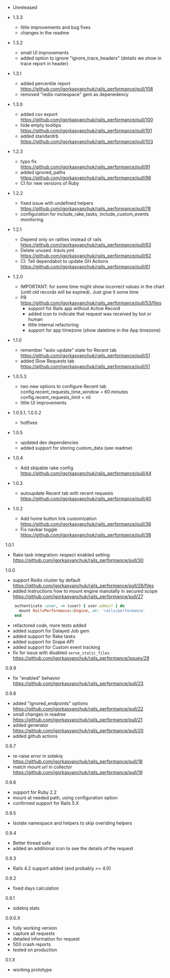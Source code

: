 - Unreleased

- 1.3.3
  - little improvements and bug fixes
  - changes in the readme

- 1.3.2
  - small UI improvements
  - added option to ignore "ignore_trace_headers" (details we show in trace report in header)

- 1.3.1
  - added percentile report https://github.com/igorkasyanchuk/rails_performance/pull/108
  - removed "redis-namespace" gem as depenedency

- 1.3.0
  - added csv export https://github.com/igorkasyanchuk/rails_performance/pull/100
  - hide empty tooltips https://github.com/igorkasyanchuk/rails_performance/pull/101
  - added standardrb https://github.com/igorkasyanchuk/rails_performance/pull/103

- 1.2.3
  - typo fix https://github.com/igorkasyanchuk/rails_performance/pull/91
  - added ignored_paths https://github.com/igorkasyanchuk/rails_performance/pull/96
  - CI for new versions of Ruby

- 1.2.2
  - fixed issue with undefined helpers https://github.com/igorkasyanchuk/rails_performance/pull/78
  - configuration for include_rake_tasks, include_custom_events monitoring

- 1.2.1
  - Depend only on railties instead of rails https://github.com/igorkasyanchuk/rails_performance/pull/63
  - Delete unused .travis.yml https://github.com/igorkasyanchuk/rails_performance/pull/62
  - CI: Tell dependabot to update GH Actions https://github.com/igorkasyanchuk/rails_performance/pull/61

- 1.2.0
  - IMPORTANT: for some time might show incorrect values in the chart (until old records will be expired). Just give it some time
  - PR https://github.com/igorkasyanchuk/rails_performance/pull/53/files
    - support for Rails app without Active Record
    - added icon to indicate that request was received by bot or human
    - little internal refactoring
    - support for app timezone (show datetime in the App timezone)

- 1.1.0
  - remember "auto-update" state for Recent tab https://github.com/igorkasyanchuk/rails_performance/pull/51
  - added Slow Requests tab https://github.com/igorkasyanchuk/rails_performance/pull/51

- 1.0.5.3
  - two new options to configure Recent tab
    config.recent_requests_time_window = 60.minutes
    config.recent_requests_limit = nil
  - little UI improvements

- 1.0.5.1, 1.0.5.2
  - hotfixes

- 1.0.5
  - updated dev dependencies
  - added support for storing custom_data (see readme)

- 1.0.4
  - Add skipable rake config https://github.com/igorkasyanchuk/rails_performance/pull/44

- 1.0.3
  - autoupdate Recent tab with recent requests https://github.com/igorkasyanchuk/rails_performance/pull/40

- 1.0.2
  - Add home button link customization https://github.com/igorkasyanchuk/rails_performance/pull/36
  - Fix navbar toggle https://github.com/igorkasyanchuk/rails_performance/pull/38

1.0.1
  - Rake task integration: respect enabled setting https://github.com/igorkasyanchuk/rails_performance/pull/30

1.0.0
  - support Redis cluster by default https://github.com/igorkasyanchuk/rails_performance/pull/26/files
  - added instructions how to mount engine manutally in secured scope https://github.com/igorkasyanchuk/rails_performance/pull/27
```ruby
    authenticate :user, -> (user) { user.admin? } do
      mount RailsPerformance::Engine, at: 'rails/performance'
    end
```
  - refactored code, more tests added
  - added support for Dalayed Job gem
  - added support for Rake tasks
  - added support for Grape API
  - added support for Custom event tracking
  - fix for issue with disabled `serve_static_files` https://github.com/igorkasyanchuk/rails_performance/issues/29

0.9.9
  - fix "enabled" behavior https://github.com/igorkasyanchuk/rails_performance/pull/23

0.9.8
  - added "ignored_endpoints" options https://github.com/igorkasyanchuk/rails_performance/pull/22
  - small changes in readme https://github.com/igorkasyanchuk/rails_performance/pull/21
  - added generator https://github.com/igorkasyanchuk/rails_performance/pull/20
  - added github actions

0.9.7
  - re-raise error in sidekiq https://github.com/igorkasyanchuk/rails_performance/pull/18
  - match mount url in collector https://github.com/igorkasyanchuk/rails_performance/pull/19

0.9.6
  - support for Ruby 2.2
  - mount at needed path, using configuration option
  - confirmed support for Rails 5.X

0.9.5
  - Isolate namespace and helpers to skip overiding helpers

0.9.4
  - Better thread safe
  - added an additional icon to see the details of the request

0.9.3
  - Rails 4.2 support added (and probably >= 4.0)

0.9.2
  - fixed days calculation

0.9.1
  - sidekiq stats

0.9.0.X
  - fully working version
  - capture all requests
  - detailed information for request
  - 500 crash reports
  - tested on  production

0.1.X
  - working prototype
